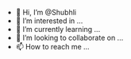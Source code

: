 - 👋 Hi, I’m @Shubhli
- 👀 I’m interested in ...
- 🌱 I’m currently learning ...
- 💞️ I’m looking to collaborate on ...
- 📫 How to reach me ...

<!---
Shubhli/Shubhli is a ✨ special ✨ repository because its `README.md` (this file) appears on your GitHub profile.
You can click the Preview link to take a look at your changes.
--->
